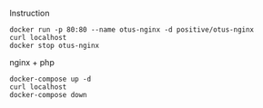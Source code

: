 Instruction
```
docker run -p 80:80 --name otus-nginx -d positive/otus-nginx
curl localhost
docker stop otus-nginx
```
nginx + php
```
docker-compose up -d
curl localhost
docker-compose down
```
